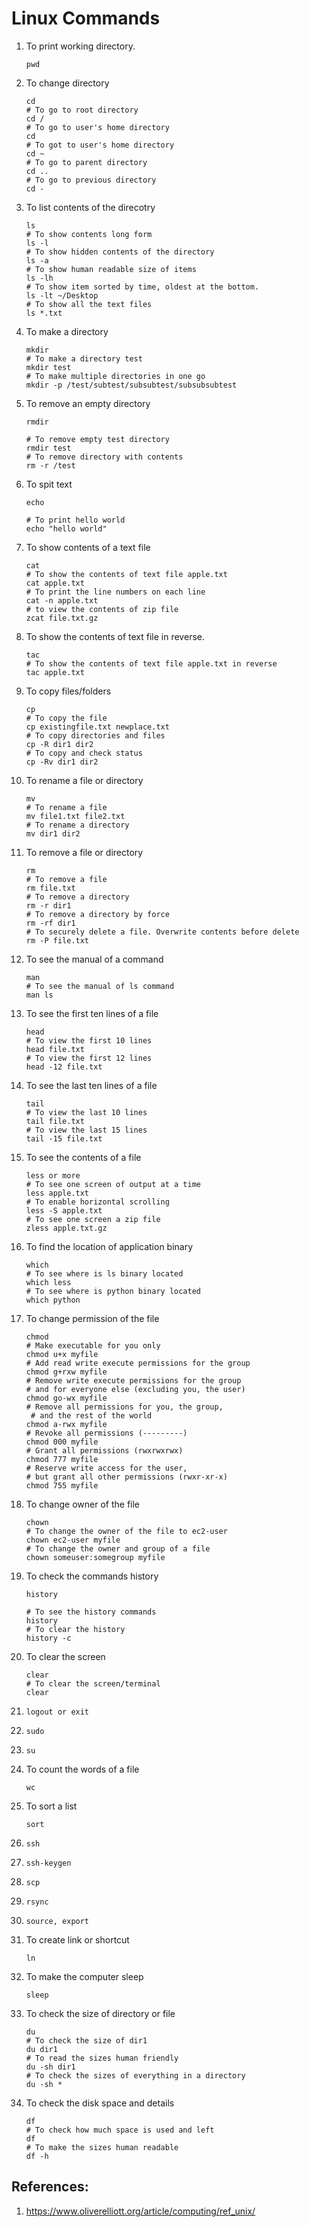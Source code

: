 # Linux Commands

1. To print working directory.
    ```
    pwd
    ```
1. To change directory
    ```
    cd 
    # To go to root directory
    cd /
    # To go to user's home directory
    cd
    # To got to user's home directory
    cd ~
    # To go to parent directory
    cd ..
    # To go to previous directory
    cd -
    ```
1. To list contents of the direcotry
   ```
   ls
   # To show contents long form
   ls -l
   # To show hidden contents of the directory
   ls -a
   # To show human readable size of items
   ls -lh
   # To show item sorted by time, oldest at the bottom.
   ls -lt ~/Desktop
   # To show all the text files
   ls *.txt
   ```
1. To make a directory
   ```
   mkdir
   # To make a directory test
   mkdir test
   # To make multiple directories in one go
   mkdir -p /test/subtest/subsubtest/subsubsubtest
   ```
1. To remove an empty directory
   ```
   rmdir

   # To remove empty test directory
   rmdir test
   # To remove directory with contents
   rm -r /test
   ```
1. To spit text
   ```
   echo 

   # To print hello world
   echo "hello world"
   ```
1. To show contents of a text file
   ```
   cat
   # To show the contents of text file apple.txt
   cat apple.txt
   # To print the line numbers on each line
   cat -n apple.txt
   # to view the contents of zip file
   zcat file.txt.gz
   ```
1. To show the contents of text file in reverse.
   ```
   tac
   # To show the contents of text file apple.txt in reverse
   tac apple.txt
   ```
1. To copy files/folders
   ```
   cp 
   # To copy the file
   cp existingfile.txt newplace.txt 
   # To copy directories and files
   cp -R dir1 dir2
   # To copy and check status
   cp -Rv dir1 dir2
   ```
1. To rename a file or directory
   ```
   mv 
   # To rename a file
   mv file1.txt file2.txt
   # To rename a directory
   mv dir1 dir2
   ```
1. To remove a file or directory
   ```
   rm
   # To remove a file
   rm file.txt
   # To remove a directory
   rm -r dir1
   # To remove a directory by force
   rm -rf dir1
   # To securely delete a file. Overwrite contents before delete
   rm -P file.txt
   ```
1. To see the manual of a command
   ```
   man
   # To see the manual of ls command
   man ls
   ```
1. To see the first ten lines of a file
   ```
   head
   # To view the first 10 lines
   head file.txt
   # To view the first 12 lines
   head -12 file.txt
   ```
1. To see the last ten lines of a file
   ```
   tail 
   # To view the last 10 lines
   tail file.txt
   # To view the last 15 lines
   tail -15 file.txt
   ```
1. To see the contents of a file
   ```
   less or more
   # To see one screen of output at a time
   less apple.txt
   # To enable horizontal scrolling 
   less -S apple.txt
   # To see one screen a zip file
   zless apple.txt.gz 
   ```
1. To find the location of application binary
   ```
   which
   # To see where is ls binary located
   which less
   # To see where is python binary located
   which python
   ```
1. To change permission of the file
   ```
   chmod
   # Make executable for you only
   chmod u+x myfile
   # Add read write execute permissions for the group
   chmod g+rxw myfile
   # Remove write execute permissions for the group
   # and for everyone else (excluding you, the user)
   chmod go-wx myfile
   # Remove all permissions for you, the group,
	# and the rest of the world
   chmod a-rwx myfile
   # Revoke all permissions (---------)
   chmod 000 myfile
   # Grant all permissions (rwxrwxrwx)
   chmod 777 myfile
   # Reserve write access for the user,
   # but grant all other permissions (rwxr-xr-x)
   chmod 755 myfile          
   ```
1. To change owner of the file
   ```
   chown
   # To change the owner of the file to ec2-user
   chown ec2-user myfile
   # To change the owner and group of a file
   chown someuser:somegroup myfile
   ```
1. To check the commands history
   ```
   history

   # To see the history commands
   history
   # To clear the history
   history -c
   ```
1. To clear the screen
   ```
   clear
   # To clear the screen/terminal
   clear
   ```
1. 
   ```
   logout or exit
   ```
1. 
   ```
   sudo
   ```
1. 
   ```
   su
   ```
1. To count the words of a file
   ```
   wc
   ```
1. To sort a list 
   ```
   sort
   ```
1.  
   ```
   ssh
   ```
1. 
   ```
   ssh-keygen
   ```
1. 
   ```
   scp
   ```
1. 
   ```
   rsync
   ```
1. 
   ```
   source, export
   ```
1. To create link or shortcut
   ```
   ln
   ```
1. To make the computer sleep
   ```
   sleep
   ```
1. To check the size of directory or file
   ```
   du
   # To check the size of dir1
   du dir1
   # To read the sizes human friendly
   du -sh dir1
   # To check the sizes of everything in a directory
   du -sh *
   ```
1. To check the disk space and details
   ```
   df
   # To check how much space is used and left
   df
   # To make the sizes human readable
   df -h
   ```




## References:
1. https://www.oliverelliott.org/article/computing/ref_unix/


